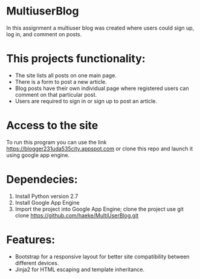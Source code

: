 # MultiuserBlog

In this assignment a multiuser blog was created where users could sign up, log in, and comment on posts.

# This projects functionality:
 - The site lists all posts on one main page.
 - There is a form to post a new article.
 - Blog posts have their own individual page where registered users can comment on that particular post.
 - Users are required to sign in or sign up to post an article.

# Access to the site
To run this program you can use the link https://blogger231uda535city.appspot.com or clone this repo and 
 launch it using google app engine.
 
# Dependecies:
 
 1. Install Python version 2.7
 2. Install Google App Engine
 3. Import the project into Google App Engine; clone the project use git clone https://github.com/haeke/MultiUserBlog.git

# Features:
 - Bootstrap for a responsive layout for better site compatibility between different devices.
 - Jinja2 for HTML escaping and template inheritance.
 
 
